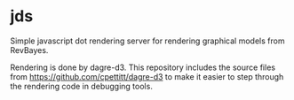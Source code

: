 jds
===

Simple javascript dot rendering server for rendering graphical
models from RevBayes.

Rendering is done by dagre-d3.
This repository includes the source files from https://github.com/cpettitt/dagre-d3
to make it easier to step through the rendering code in 
debugging tools.